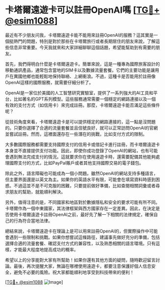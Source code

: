 # 卡塔爾遠遊卡可以註冊OpenAI嗎 [[TG💪+ @esim1088](https://t.me/s/esim1088)]

最近有不少朋友问我，卡塔爾遠遊卡能不能用來註冊OpenAI的服務？這其實是一個挺熱門的問題，特別是對於那些在卡塔爾旅行或者長期居住的朋友來說，了解這些信息非常重要。今天我就來和大家詳細聊聊這個話題，希望能幫助到有需要的朋友。

首先，我們得明白什麼是卡塔爾遠遊卡。簡單來說，這是一種專為國際旅客設計的移動通訊產品，通常包含當地的SIM卡以及數據流量套餐。它們的主要功能是讓用戶在異國他鄉也能輕鬆地保持聯絡、上網衝浪。不過，這種卡是否能用於註冊像OpenAI這樣的國際服務，就需要仔細分析了。

OpenAI是一家位於美國的人工智慧研究實驗室，提供了一系列強大的AI工具和平台，比如著名的GPT系列模型。這些服務通常需要一個穩定的網路連接以及一個有效的支付方式（如信用卡）來完成註冊。那麼，卡塔爾遠遊卡能否滿足這些條件呢？

從技術角度來看，卡塔爾遠遊卡是可以提供穩定的網路連接的，這一點是沒問題的。只要你選擇了合適的流量套餐並且信號良好，就可以正常訪問OpenAI的官網並嘗試註冊。然而，這裡面還存在一些潛在的挑戰，比如支付方式的限制。

大多數國際服務都需要支持國際支付的信用卡或借記卡進行註冊，而卡塔爾遠遊卡本身並不直接提供支付功能。因此，即使你成功登錄了OpenAI的網站，也有可能會遇到無法完成支付的情況。這就要求你在使用遠遊卡時，還需要配備其他能夠處理國際支付的方式，比如PayPal賬戶或者其他支持國際交易的電子錢包。

除此之外，語言障礙也可能成為一個小問題。雖然OpenAI的網站支持多種語言，但主要界面還是以英文為主。如果你的英語水平有限，可能會在填寫資料時感到困惑。不過這並不是不可克服的困難，只要提前做好準備，比如查閱相關詞彙或者尋求朋友的幫助，就能順利解決。

另外，值得注意的是，不同國家和地區對於數據隱私和安全的要求可能有所不同。卡塔爾作為一個中東國家，其法律框架與西方國家存在一定差異。因此，在決定是否使用卡塔爾遠遊卡註冊OpenAI之前，最好先了解一下相關的法律規定，確保自己的行為符合當地法律。

總結來說，卡塔爾遠遊卡在理論上是可以用來註冊OpenAI的，但實際操作中可能會遇到一些限制和挑戰。如果你想嘗試這條路徑，建議事先做好充分的準備，包括選擇合適的流量套餐、確認支付方式的兼容性，以及熟悉相關的語言環境。只有這樣，才能最大程度地提高成功的概率。

希望以上的分享能對大家有所幫助！如果你還有其他方面的疑問，隨時歡迎留言討論。最後，再次提醒大家，無論在哪裡使用遠遊卡，都要注意保護好個人信息安全，避免不必要的風險。祝大家都能順利地享受到科技帶來的便利！

[[TG💪+ @esim1088](https://t.me/s/esim1088) ![Image](https://i.postimg.cc/4NQfJmqS/Snipaste-2025-05-13-00-14-12.png)]